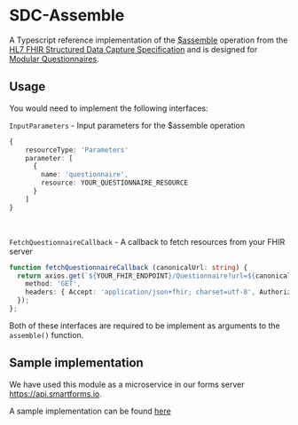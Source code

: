 # SDC-Assemble

A Typescript reference implementation of the [$assemble](http://hl7.org/fhir/uv/sdc/OperationDefinition/Questionnaire-assemble) operation from the [HL7 FHIR Structured Data Capture Specification](http://hl7.org/fhir/uv/sdc/ImplementationGuide/hl7.fhir.uv.sdc) and is designed for [Modular Questionnaires](http://hl7.org/fhir/uv/sdc/modular.html#modular-questionnaires).

## Usage
You would need to implement the following interfaces:

```InputParameters``` - Input parameters for the $assemble operation

```ts
{
    resourceType: 'Parameters'
    parameter: [ 
      {
        name: 'questionnaire',
        resource: YOUR_QUESTIONNAIRE_RESOURCE
      }
    ]
} 
```
<br/>

```FetchQuestionnaireCallback``` - A callback to fetch resources from your FHIR server

```ts
function fetchQuestionnaireCallback (canonicalUrl: string) {
  return axios.get(`${YOUR_FHIR_ENDPOINT}/Questionnaire?url=${canonicalUrl}`, {
    method: 'GET',
    headers: { Accept: 'application/json+fhir; charset=utf-8', Authorization: `Bearer ${YOUR_BEARER_TOKEN}`, }
  });
};
```

Both of these interfaces are required to be implement as arguments to the ```assemble()``` function.


## Sample implementation
We have used this module as a microservice in our forms server https://api.smartforms.io. 

A sample implementation can be found [here](https://github.com/aehrc/smart-forms/blob/main/services/assemble-express/src/index.ts#LL43C4-L46C2)




